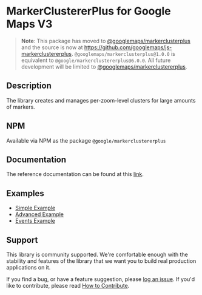 MarkerClustererPlus for Google Maps V3
======================================

> **Note**: This package has moved to [@googlemaps/markerclusterplus](https://www.npmjs.com/package/@googlemaps/markerclustererplus) and the source is now at https://github.com/googlemaps/js-markerclustererplus. `@googlemaps/markerclusterplus@1.0.0` is equivalent to `@google/markerclustererplus@6.0.0`. All future development will be limited to [@googlemaps/markerclustererplus](https://www.npmjs.com/package/@googlemaps/markerclustererplus).

## Description

The library creates and manages per-zoom-level clusters for large amounts of markers.

## NPM

Available via NPM as the package `@google/markerclustererplus`

## Documentation

The reference documentation can be found at this [link](https://googlemaps.github.io/v3-utility-library/modules/_google_markerclustererplus.html). 

## Examples

- [Simple Example](https://googlemaps.github.io/v3-utility-library/packages/markerclustererplus/examples/simple_example.html)
- [Advanced Example](https://googlemaps.github.io/v3-utility-library/packages/markerclustererplus/examples/advanced_example.html)
- [Events Example](https://googlemaps.github.io/v3-utility-library/packages/markerclustererplus/examples/events_example.html)


## Support

This library is community supported. We're comfortable enough with the stability and features of
the library that we want you to build real production applications on it.

If you find a bug, or have a feature suggestion, please [log an issue][issues]. If you'd like to
contribute, please read [How to Contribute][contrib].

[issues]: https://github.com/googlemaps/v3-utility-library/issues
[contrib]: https://github.com/googlemaps/v3-utility-library/blob/master/packages/markerclustererplus/CONTRIB.md
